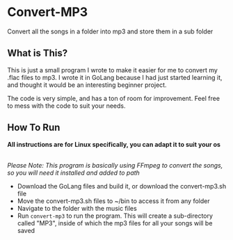 # Convert-MP3

Convert all the songs in a folder into mp3 and store them in a sub folder

## What is This?

This is just a small program I wrote to make it easier for me to convert my .flac files to mp3. I wrote it in GoLang because I had just started learning it, and thought it would be an interesting beginner project.<br>

The code is very simple, and has a ton of room for improvement. Feel free to mess with the code to suit your needs.

## How To Run
**All instructions are for Linux specifically, you can adapt it to suit your os**<br>
<br>

*Please Note: This program is basically using FFmpeg to convert the songs, so you will need it installed and added to path*<br>

- Download the GoLang files and build it, or download the convert-mp3.sh file
- Move the convert-mp3.sh files to ~/bin to access it from any folder
- Navigate to the folder with the music files
- Run `convert-mp3` to run the program. This will create a sub-directory called "MP3", inside of which the mp3 files for all your songs will be saved